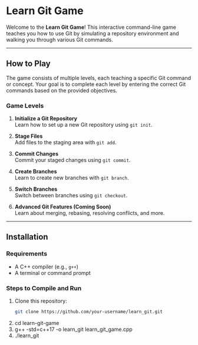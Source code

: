 # Learn Git Game

Welcome to the **Learn Git Game**! This interactive command-line game teaches you how to use Git by simulating a repository environment and walking you through various Git commands.

---

## How to Play

The game consists of multiple levels, each teaching a specific Git command or concept. Your goal is to complete each level by entering the correct Git commands based on the provided objectives.

### Game Levels

1. **Initialize a Git Repository**  
   Learn how to set up a new Git repository using `git init`.

2. **Stage Files**  
   Add files to the staging area with `git add`.

3. **Commit Changes**  
   Commit your staged changes using `git commit`.

4. **Create Branches**  
   Learn to create new branches with `git branch`.

5. **Switch Branches**  
   Switch between branches using `git checkout`.

6. **Advanced Git Features (Coming Soon)**  
   Learn about merging, rebasing, resolving conflicts, and more.

---

## Installation

### Requirements
- A C++ compiler (e.g., `g++`)
- A terminal or command prompt

### Steps to Compile and Run
1. Clone this repository:
   ```bash
   git clone https://github.com/your-username/learn_git.git

2. cd learn-git-game
3. g++ -std=c++17 -o learn_git learn_git_game.cpp
4. ./learn_git

